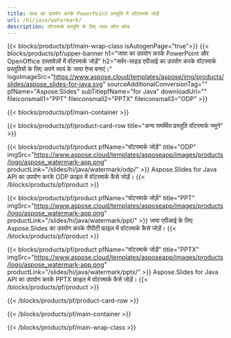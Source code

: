 ```yaml
---
title: जावा का उपयोग करके PowerPoint प्रस्तुति में वॉटरमार्क जोड़ें
url: /hi/java/watermark/
description: वॉटरमार्क प्रस्तुति के लिए जावा स्रोत कोड
---
```


{{< blocks/products/pf/main-wrap-class isAutogenPage="true">}}
{{< blocks/products/pf/upper-banner h1="जावा का उपयोग करके PowerPoint और OpenOffice दस्तावेज़ों में वॉटरमार्क जोड़ें" h2="सर्वर-साइड एपीआई का उपयोग करके वॉटरमार्क प्रस्तुतियों के लिए अपने स्वयं के जावा ऐप्स बनाएं।" logoImageSrc="https://www.aspose.cloud/templates/aspose/img/products/slides/aspose_slides-for-java.svg" sourceAdditionalConversionTag="" pfName="Aspose.Slides" subTitlepfName="for Java" downloadUrl="" fileiconsmall1="PPT" fileiconsmall2="PPTX" fileiconsmall3="ODP" >}}

{{< blocks/products/pf/main-container >}}

{{< blocks/products/pf/product-card-row title="अन्य समर्थित प्रस्तुति वॉटरमार्क नमूने" >}}

{{< blocks/products/pf/product pfName="वॉटरमार्क जोड़ें" title="ODP" imgSrc="https://www.aspose.cloud/templates/asposeapp/images/products/logo/aspose_watermark-app.png" productLink="/slides/hi/java/watermark/odp/" >}}
Aspose.Slides for Java API का उपयोग करके ODP फ़ाइल में वॉटरमार्क कैसे जोड़ें।
{{< /blocks/products/pf/product >}}

{{< blocks/products/pf/product pfName="वॉटरमार्क जोड़ें" title="PPT" imgSrc="https://www.aspose.cloud/templates/asposeapp/images/products/logo/aspose_watermark-app.png" productLink="/slides/hi/java/watermark/ppt/" >}}
जावा एपीआई के लिए Aspose.Slides का उपयोग करके पीपीटी फ़ाइल में वॉटरमार्क कैसे जोड़ें।
{{< /blocks/products/pf/product >}}

{{< blocks/products/pf/product pfName="वॉटरमार्क जोड़ें" title="PPTX" imgSrc="https://www.aspose.cloud/templates/asposeapp/images/products/logo/aspose_watermark-app.png" productLink="/slides/hi/java/watermark/pptx/" >}}
Aspose.Slides for Java API का उपयोग करके PPTX फ़ाइल में वॉटरमार्क कैसे जोड़ें।
{{< /blocks/products/pf/product >}}



{{< /blocks/products/pf/product-card-row >}}

{{< /blocks/products/pf/main-container >}}
    
{{< /blocks/products/pf/main-wrap-class >}}